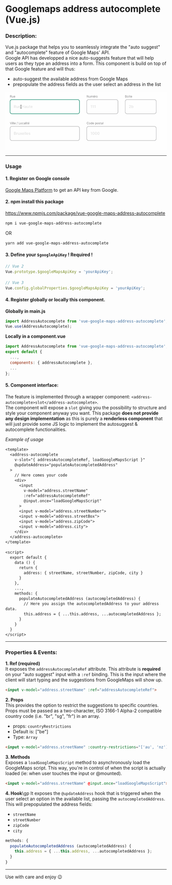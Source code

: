 # Googlemaps address autocomplete (Vue.js)

### Description:
Vue.js package that helps you to seamlessly integrate the "auto suggest" and "autocomplete" feature of Google Maps' API.\
Google API has developped a nice auto-suggests feature that will help users as they type an address into a form. This component is build on top of that Google feature and will thus:
- auto-suggest the available address from Google Maps
- prepopulate the address fields as the user select an address in the list

![Demo](./assets/google-maps-address-autocomplete-demo.gif)

___

### Usage
#### 1. Register on Google console
[Google Maps Platform](https://developers.google.com/maps/documentation/javascript/places-autocomplete) to get an API key from Google.

#### 2. npm install this package
https://www.npmjs.com/package/vue-google-maps-address-autocomplete

```bash
npm i vue-google-maps-address-autocomplete
```
OR
```bash
yarn add vue-google-maps-address-autocomplete
```
#### 3. Define your `$googleApiKey` ! Required !

```js
// Vue 2
Vue.prototype.$googleMapsApiKey = 'yourApiKey';

// Vue 3
Vue.config.globalProperties.$googleMapsApiKey = 'yourApiKey';
```

#### 4. Register globally or locally this component.

**Globally in main.js**
```js
import AddressAutocomplete from 'vue-google-maps-address-autocomplete';
Vue.use(AddressAutocomplete);
```

**Locally in a component.vue**
```js
import AddressAutocomplete from 'vue-google-maps-address-autocomplete';
export default {
  ...,
  components: { addressAutocomplete },
  ...
};
```

#### 5. Component interface:
The feature is implemented through a wrapper component: `<address-autocomplete>slot</address-autocomplete>`.\
The component will expose a `slot` giving you the possibility to structure and style your component anyway you want. This package **does not provide any design implementation** as this is purely a **renderless component** that will just provide some JS logic to implement the autosuggest & autocomplete functionalities.

_Example of usage_
```vue
<template>
  <address-autocomplete
    v-slot="{ addressAutocompleteRef, loadGoogleMapsScript }"
    @updateAddress="populateAutocompletedAddress"
  >
    // Here comes your code
    <div>
      <input
        v-model="address.streetName"
        :ref="addressAutocompleteRef"
        @input.once="loadGoogleMapsScript"
      >
      <input v-model="address.streetNumber">
      <input v-model="address.streetBox">
      <input v-model="address.zipCode">
      <input v-model="address.city">
    </div>
  </address-autocomplete>
</template>

<script>
  export default {
    data () {
      return {
        address: { streetName, streetNumber, zipCode, city }
      }
    },
    ...,
    methods: {
      populateAutocompletedAddress (autocompletedAddress) {
        // Here you assign the autocompletedAddress to your address data.
        this.address = { ...this.address, ...autocompletedAddress };
      }
    }
  }
</script>
```
---

### Properties & Events:

**1. Ref (required)**\
It exposes the `addressAutocompleteRef` attribute. This attribute is **required** on your "auto suggest" input with a `:ref` binding. This is the input where the client will start typing and the suggestions from GoogleMaps will show up.
```html
<input v-model="address.streetName" :ref="addressAutocompleteRef">
```

**2. Props**\
This provides the option to restrict the suggestions to specific countries. Props must be passed as a two-character, ISO 3166-1 Alpha-2 compatible country code (i.e. "br", "sg", "fr") in an array.
- props: `countryRestrictions`
- Default is: ["be"]
- Type: `Array`
```html
<input v-model="address.streetName" :country-restrictions="['au', 'nz']">
```

**3. Methods**\
Exposes a `loadGoogleMapsScript` method to asynchronously load the GoogleMaps script. This way, you're in control of when the script is actually loaded (ie: when user touches the input or @mounted).
```html
<input v-model="address.streetName" @input.once="loadGoogleMapsScript">
```

**4. Hook**\gp
It exposes the `@updateAddress` hook that is triggered when the user select an option in the available list, passing the `autocompletedAddress`. This will prepopulated the address fields:
  - `streetName`
  - `streetNumber`
  - `zipCode`
  - `city`

```js
methods: {
  populateAutocompletedAddress (autocompletedAddress) {
    this.address = { ...this.address, ...autocompletedAddress };
  }
}
```
___

Use with care and enjoy 😉
